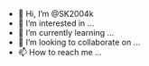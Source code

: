 - 👋 Hi, I’m @SK2004k
- 👀 I’m interested in ...
- 🌱 I’m currently learning ...
- 💞️ I’m looking to collaborate on ...
- 📫 How to reach me ...

<!---
SK2004k/SK2004k is a ✨ special ✨ repository because its `README.md` (this file) appears on your GitHub profile.
You can click the Preview link to take a look at your changes.
--->
